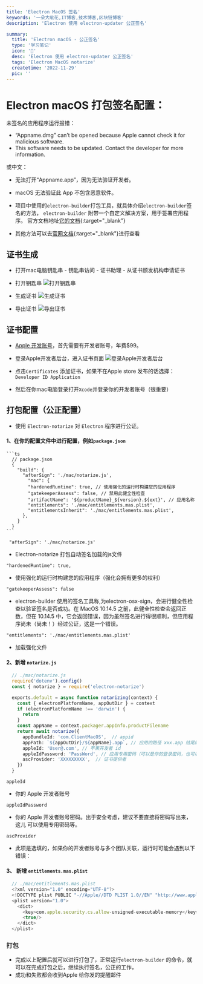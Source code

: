 ```yaml
---
title: 'Electron MacOS 签名'
keywords: '一朵大呲花,IT博客,技术博客,区块链博客'
description: 'Electron 使用 electron-updater 公正签名'

summary:
  title: 'Electron macOS - 公正签名'
  type: '学习笔记'
  icon: '🍑'
  desc: 'Electron 使用 electron-updater 公正签名'
  tags: 'Electron MacOS notarize'
  createtime: '2022-11-29'
  pic: ''
---
```


# Electron macOS 打包签名配置：  

未签名的应用程序运行报错：
  - “Appname.dmg” can’t be opened because Apple cannot check it for malicious software. 
  - This software needs to be updated. Contact the developer for more information.

或中文：
  - 无法打开“Appname.app”，因为无法验证开发者。
  - macOS 无法验证此 App 不包含恶意软件。

- 项目中使用的`electron-builder`打包工具，就具体介绍`electron-builder`签名的方法， `electron-builder` 附带一个自定义解决方案，用于签署应用程序。 官方文档地址[它的文档](https://kilianvalkhof.com/2019/electron/notarizing-your-electron-application/){:target="_blank"}
- 其他方法可以去[官网文档](https://www.electronjs.org/docs/latest/tutorial/code-signing){:target="_blank"}进行查看


## 证书生成
 - 打开mac电脑钥匙串 - 钥匙串访问 - 证书助理 - 从证书颁发机构申请证书

  - 打开钥匙串
    ![打开钥匙串](/img/works/sign01.jpg)
  - 生成证书
    ![生成证书](/img/works/sign02.jpg)
  - 导出证书
    ![导出证书](/img/works/sign03.jpg)

## 证书配置
 - [Apple 开发账号](https://developer.apple.com/)，首先需要有开发者账号，年费$99。

  - 登录Apple开发者后台，进入证书页面
    ![登录Apple开发者后台](/img/works/sign04.jpg)
  - 点击`Certificates` 添加证书，如果不在Apple store 发布的话选择：`Developer ID Application` 
  - 然后在你mac电脑登录打开`Xcode`并登录你的开发者账号（很重要）
## 打包配置（公正配置）
  - 使用 `Electron-notarize` 对 `Electron` 程序进行公证。

####  1、在你的配置文件中进行配置，例如`package.json`

    ```ts
      // package.json
      {
        "build": {
          "afterSign": './mac/notarize.js',
            "mac": {
            "hardenedRuntime": true, // 使用强化的运行时构建您的应用程序
            "gatekeeperAssess": false, // 禁用此健全性检查
            "artifactName": '${productName}_${version}.${ext}', // 应用名称
            "entitlements": './mac/entitlements.mas.plist',
            "entitlementsInherit": './mac/entitlements.mas.plist',
          },
        }
      }
    ```

` "afterSign": './mac/notarize.js'`
  - Electron-notarize 打包自动签名加载的js文件

`"hardenedRuntime": true,`
  - 使用强化的运行时构建您的应用程序（强化会拥有更多的权利）

`"gatekeeperAssess": false`
  - electron-builder 使用的签名工具称,为electron-osx-sign，会进行健全性检查以验证签名是否成功。在 MacOS 10.14.5 之前，此健全性检查会返回正数，但在 10.14.5 中，它会返回错误，因为虽然签名进行得很顺利，但应用程序尚未（尚未！）经过公证，这是一个错误。

`"entitlements": './mac/entitlements.mas.plist'`
  - 加载强化文件

#### 2、新增 `notarize.js`

  ```ts
    // ./mac/notarize.js
    require('dotenv').config()
    const { notarize } = require('electron-notarize')

    exports.default = async function notarizing(context) {
      const { electronPlatformName, appOutDir } = context
      if (electronPlatformName !== 'darwin') {
        return
      }
      const appName = context.packager.appInfo.productFilename
      return await notarize({
        appBundleId: 'com.ClientMacOS',  // appid
        appPath: `${appOutDir}/${appName}.app`, // 应用的路径 xxx.app 结尾的 
        appleId: 'User@.com', // 苹果开发者 id
        appleIdPassword: 'PassWord', // 应用专用密码（可以是你的登录密码，也可以在苹果官网申请专用密码）
        ascProvider: 'XXXXXXXXX',  // 证书提供者
      })
    }
  ```
  `appleId`
  - 你的 Apple 开发者账号

  `appleIdPassword`
  - 你的 Apple 开发者账号密码。出于安全考虑，建议不要直接将密码写出来，这儿 可以使用专用密码等。

  `ascProvider`
  - 此项是选填的，如果你的开发者账号与多个团队关联，运行时可能会遇到以下错误：

#### 3、 新增 `entitlements.mas.plist`  

  ```ts
    // ./mac/entitlements.mas.plist
    <?xml version="1.0" encoding="UTF-8"?>
    <!DOCTYPE plist PUBLIC "-//Apple//DTD PLIST 1.0//EN" "http://www.apple.com/DTDs/PropertyList-1.0.dtd">
    <plist version="1.0">
      <dict>
        <key>com.apple.security.cs.allow-unsigned-executable-memory</key>
        <true/>
      </dict>
    </plist>
  ```

### 打包
  - 完成以上配置后就可以进行打包了，正常运行`electron-builder` 的命令，就可以在完成打包之后，继续执行签名，公正的工作，
  - 成功和失败都会收到Apple 给你发的提醒邮件